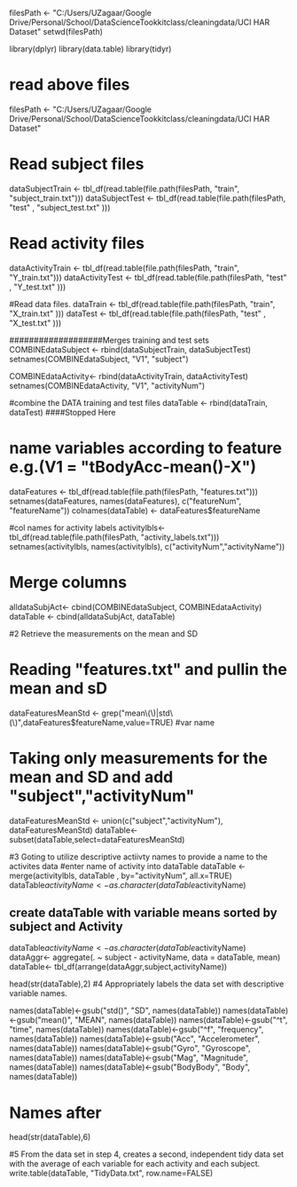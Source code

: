 filesPath <- "C:/Users/UZagaar/Google Drive/Personal/School/DataScienceTookkitclass/cleaningdata/UCI HAR Dataset"
setwd(filesPath)


library(dplyr)
library(data.table)
library(tidyr)


# read above files
filesPath <- "C:/Users/UZagaar/Google Drive/Personal/School/DataScienceTookkitclass/cleaningdata/UCI HAR Dataset"
# Read subject files
dataSubjectTrain <- tbl_df(read.table(file.path(filesPath, "train", "subject_train.txt")))
dataSubjectTest  <- tbl_df(read.table(file.path(filesPath, "test" , "subject_test.txt" )))

# Read activity files
dataActivityTrain <- tbl_df(read.table(file.path(filesPath, "train", "Y_train.txt")))
dataActivityTest  <- tbl_df(read.table(file.path(filesPath, "test" , "Y_test.txt" )))

#Read data files.
dataTrain <- tbl_df(read.table(file.path(filesPath, "train", "X_train.txt" )))
dataTest  <- tbl_df(read.table(file.path(filesPath, "test" , "X_test.txt" )))

###################Merges training and test sets
COMBINEdataSubject <- rbind(dataSubjectTrain, dataSubjectTest)
setnames(COMBINEdataSubject, "V1", "subject")

COMBINEdataActivity<- rbind(dataActivityTrain, dataActivityTest)
setnames(COMBINEdataActivity, "V1", "activityNum")


#combine the DATA training and test files
dataTable <- rbind(dataTrain, dataTest)
 ####Stopped Here
# name variables according to feature e.g.(V1 = "tBodyAcc-mean()-X")
dataFeatures <- tbl_df(read.table(file.path(filesPath, "features.txt")))
setnames(dataFeatures, names(dataFeatures), c("featureNum", "featureName"))
colnames(dataTable) <- dataFeatures$featureName

#col names for activity labels
activitylbls<- tbl_df(read.table(file.path(filesPath, "activity_labels.txt")))
setnames(activitylbls, names(activitylbls), c("activityNum","activityName"))

# Merge columns
alldataSubjAct<- cbind(COMBINEdataSubject, COMBINEdataActivity)
dataTable <- cbind(alldataSubjAct, dataTable)




#2 Retrieve the measurements on the mean and SD

# Reading "features.txt" and pullin the mean and sD
dataFeaturesMeanStd <- grep("mean\\(\\)|std\\(\\)",dataFeatures$featureName,value=TRUE) #var name

# Taking only measurements for the mean and SD and add "subject","activityNum"

dataFeaturesMeanStd <- union(c("subject","activityNum"), dataFeaturesMeanStd)
dataTable<- subset(dataTable,select=dataFeaturesMeanStd) 


#3 Goting to utilize descriptive actiivty names to provide a name to the activites data
#enter name of activity into dataTable
dataTable <- merge(activitylbls, dataTable , by="activityNum", all.x=TRUE)
dataTable$activityName <- as.character(dataTable$activityName)

## create dataTable with variable means sorted by subject and Activity
dataTable$activityName <- as.character(dataTable$activityName)
dataAggr<- aggregate(. ~ subject - activityName, data = dataTable, mean) 
dataTable<- tbl_df(arrange(dataAggr,subject,activityName))


head(str(dataTable),2)
#4 Appropriately labels the data set with descriptive variable names.

names(dataTable)<-gsub("std()", "SD", names(dataTable))
names(dataTable)<-gsub("mean()", "MEAN", names(dataTable))
names(dataTable)<-gsub("^t", "time", names(dataTable))
names(dataTable)<-gsub("^f", "frequency", names(dataTable))
names(dataTable)<-gsub("Acc", "Accelerometer", names(dataTable))
names(dataTable)<-gsub("Gyro", "Gyroscope", names(dataTable))
names(dataTable)<-gsub("Mag", "Magnitude", names(dataTable))
names(dataTable)<-gsub("BodyBody", "Body", names(dataTable))
# Names after
head(str(dataTable),6)


#5 From the data set in step 4, creates a second, independent tidy data set with the average of each variable for each activity and each subject.
write.table(dataTable, "TidyData.txt", row.name=FALSE)

